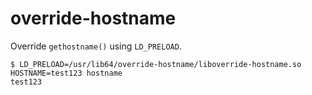 # override-hostname

Override `gethostname()` using `LD_PRELOAD`.

```text
$ LD_PRELOAD=/usr/lib64/override-hostname/liboverride-hostname.so HOSTNAME=test123 hostname
test123
```
